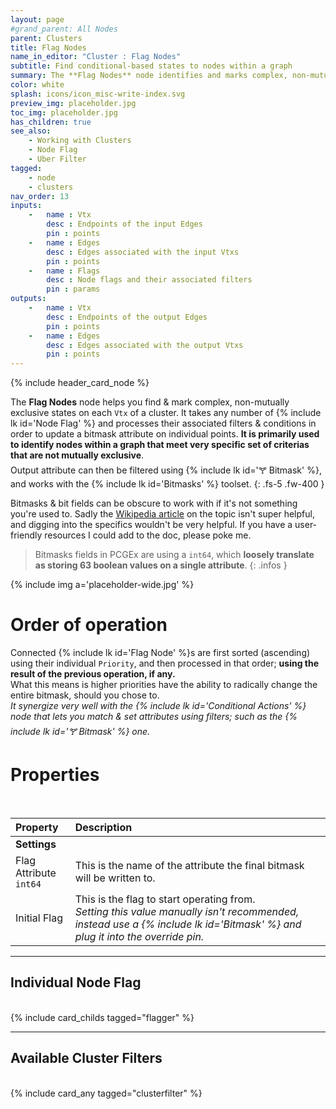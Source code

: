 ```yaml
---
layout: page
#grand_parent: All Nodes
parent: Clusters
title: Flag Nodes
name_in_editor: "Cluster : Flag Nodes"
subtitle: Find conditional-based states to nodes within a graph
summary: The **Flag Nodes** node identifies and marks complex, non-mutually exclusive states within a cluster by applying filters and conditions to bitmask attributes, allowing for fine-tuned control over node selection and flagging based on specific criteria.
color: white
splash: icons/icon_misc-write-index.svg
preview_img: placeholder.jpg
toc_img: placeholder.jpg
has_children: true
see_also:
    - Working with Clusters
    - Node Flag
    - Uber Filter
tagged: 
    - node
    - clusters
nav_order: 13
inputs:
    -   name : Vtx
        desc : Endpoints of the input Edges
        pin : points
    -   name : Edges
        desc : Edges associated with the input Vtxs
        pin : points
    -   name : Flags
        desc : Node flags and their associated filters
        pin : params
outputs:
    -   name : Vtx
        desc : Endpoints of the output Edges
        pin : points
    -   name : Edges
        desc : Edges associated with the output Vtxs
        pin : points
---
```


{% include header_card_node %}

The **Flag Nodes** node helps you find & mark complex, non-mutually exclusive states on each `Vtx` of a cluster. It takes any number of {% include lk id='Node Flag' %} and processes their associated filters & conditions in order to update a bitmask attribute on individual points. **It is primarily used to identify nodes within a graph that meet very specific set of criterias that are not mutually exclusive**.  
Output attribute can then be filtered using {% include lk id='🝖 Bitmask' %}, and works with the {% include lk id='Bitmasks' %} toolset.
{: .fs-5 .fw-400 } 

Bitmasks & bit fields can be obscure to work with if it's not something you're used to. Sadly the [Wikipedia article](https://en.wikipedia.org/wiki/Mask_(computing)) on the topic isn't super helpful, and digging into the specifics wouldn't be very helpful. If you have a user-friendly resources I could add to the doc, please poke me.  

> Bitmasks fields in PCGEx are using a `int64`, which **loosely translate as storing 63 boolean values on a single attribute**.
{: .infos }


{% include img a='placeholder-wide.jpg' %}

# Order of operation

Connected {% include lk id='Flag Node' %}s are first sorted (ascending) using their individual `Priority`, and then processed in that order; **using the result of the previous operation, if any.**  
What this means is higher priorities have the ability to radically change the entire bitmask, should you chose to.  
*It synergize very well with the {% include lk id='Conditional Actions' %} node that lets you match & set attributes using filters; such as the {% include lk id='🝖 Bitmask' %} one.*

# Properties
<br>

| Property       | Description          |
|:-------------|:------------------|
|**Settings**||
| Flag Attribute<br>`int64`           | This is the name of the attribute the final bitmask will be written to.  |
| Initial Flag | This is the flag to start operating from.<br>*Setting this value manually isn't recommended, instead use a {% include lk id='Bitmask' %} and plug it into the override pin.*  |

---
## Individual Node Flag
<br>
{% include card_childs tagged="flagger" %}

---
## Available Cluster Filters
<br>
{% include card_any tagged="clusterfilter" %}